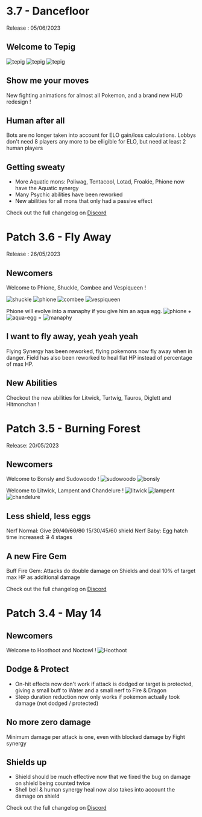 # 3.7 - Dancefloor

Release : 05/06/2023

## Welcome to Tepig

![tepig](https://raw.githubusercontent.com/PMDCollab/SpriteCollab/master/portrait/0498/Normal.png)
![tepig](https://raw.githubusercontent.com/PMDCollab/SpriteCollab/master/portrait/0499/Normal.png)
![tepig](https://raw.githubusercontent.com/PMDCollab/SpriteCollab/master/portrait/0500/Normal.png)

## Show me your moves

New fighting animations for almost all Pokemon, and a brand new HUD redesign !

## Human after all

Bots are no longer taken into account for ELO gain/loss calculations. Lobbys don't need 8 players any more to be elligible for ELO, but need at least 2 human players

## Getting sweaty

- More Aquatic mons: Poliwag, Tentacool, Lotad, Froakie, Phione now have the Aquatic synergy
- Many Psychic abilities have been reworked
- New abilities for all mons that only had a passive effect

Check out the full changelog on [Discord](https://discord.com/channels/737230355039387749/737230355039387752)

# Patch 3.6 - Fly Away

Release : 26/05/2023

## Newcomers

Welcome to Phione, Shuckle, Combee and Vespiqueen !

![shuckle](https://raw.githubusercontent.com/PMDCollab/SpriteCollab/master/portrait/0213/Normal.png) ![phione](https://raw.githubusercontent.com/PMDCollab/SpriteCollab/master/portrait/0489/Normal.png)
![combee](https://raw.githubusercontent.com/PMDCollab/SpriteCollab/master/portrait/0415/Normal.png) ![vespiqueen](https://raw.githubusercontent.com/PMDCollab/SpriteCollab/master/portrait/0416/Normal.png)

Phione will evolve into a manaphy if you give him an aqua egg.
![phione](https://raw.githubusercontent.com/PMDCollab/SpriteCollab/master/portrait/0489/Normal.png) + ![aqua-egg](https://raw.githubusercontent.com/keldaanCommunity/pokemonAutoChess/master/app/public/dist/client/assets/item/AQUA_EGG.png) = ![manaphy](https://raw.githubusercontent.com/PMDCollab/SpriteCollab/master/portrait/0490/Normal.png)

## I want to fly away, yeah yeah yeah

Flying Synergy has been reworked, flying pokemons now fly away when in danger.
Field has also been reworked to heal flat HP instead of percentage of max HP.

## New Abilities

Checkout the new abilities for Litwick, Turtwig, Tauros, Diglett and Hitmonchan !

# Patch 3.5 - Burning Forest

Release: 20/05/2023

## Newcomers

Welcome to Bonsly and Sudowoodo !
![sudowoodo](https://raw.githubusercontent.com/PMDCollab/SpriteCollab/master/portrait/0438/Normal.png)
![bonsly](https://raw.githubusercontent.com/PMDCollab/SpriteCollab/master/portrait/0185/Normal.png)

Welcome to Litwick, Lampent and Chandelure !
![litwick](https://raw.githubusercontent.com/PMDCollab/SpriteCollab/master/portrait/0607/Normal.png)
![lampent](https://raw.githubusercontent.com/PMDCollab/SpriteCollab/master/portrait/0608/Normal.png)
![chandelure](https://raw.githubusercontent.com/PMDCollab/SpriteCollab/master/portrait/0609/Normal.png)

## Less shield, less eggs

Nerf Normal: Give ~~20/40/60/80~~ 15/30/45/60 shield
Nerf Baby: Egg hatch time increased: ~~3~~ 4 stages

## A new Fire Gem

Buff Fire Gem: Attacks do double damage on Shields and deal 10% of target max HP as additional damage

Check out the full changelog on [Discord](https://discord.com/channels/737230355039387749/737230355039387752)

# Patch 3.4 - May 14

## Newcomers

Welcome to Hoothoot and Noctowl ! ![Hoothoot](https://raw.githubusercontent.com/keldaanCommunity/SpriteCollab/master/portrait/0163/Normal.png)

## Dodge & Protect

- On-hit effects now don't work if attack is dodged or target is protected, giving a small buff to Water and a small nerf to Fire & Dragon
- Sleep duration reduction now only works if pokemon actually took damage (not dodged / protected)

## No more zero damage

Minimum damage per attack is one, even with blocked damage by Fight synergy

## Shields up

- Shield should be much effective now that we fixed the bug on damage on shield being counted twice
- Shell bell & human synergy heal now also takes into account the damage on shield

Check out the full changelog on [Discord](https://discord.com/channels/737230355039387749/737230355039387752)
